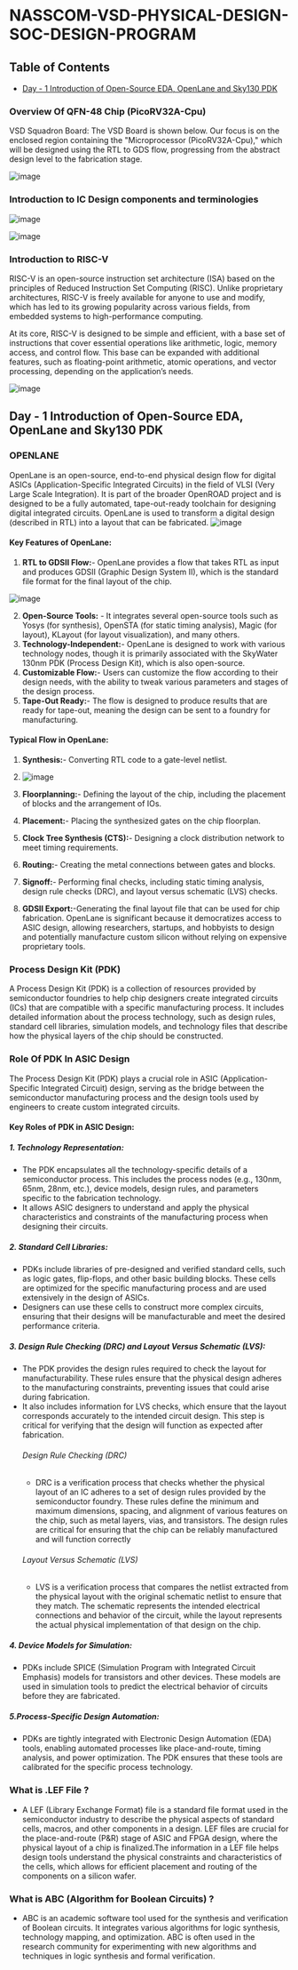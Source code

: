 # NASSCOM-VSD-PHYSICAL-DESIGN-SOC-DESIGN-PROGRAM

## Table of Contents
- [Day - 1 Introduction of Open-Source EDA, OpenLane and Sky130 PDK](#day---1-Introduction-of-Open-Source-EDA-OpenLane-and-Sky130-PDK)

### Overview Of QFN-48 Chip (PicoRV32A-Cpu)
VSD Squadron Board: The VSD Board is shown below. Our focus is on the enclosed region containing the "Microprocessor (PicoRV32A-Cpu)," which will be designed using the RTL to GDS flow, progressing from the abstract design level to the fabrication stage.

![image](https://github.com/user-attachments/assets/844ea7fc-f4f4-4353-ae5d-d75a4507d075)

### Introduction to IC Design components and terminologies

![image](https://github.com/user-attachments/assets/26f265f8-3b5a-4942-9655-53be6e8833f0)

![image](https://github.com/user-attachments/assets/bdea7b05-d989-443e-8539-bff0f37a9abd)

### Introduction to RISC-V
RISC-V is an open-source instruction set architecture (ISA) based on the principles of Reduced Instruction Set Computing (RISC). Unlike proprietary architectures, RISC-V is freely available for anyone to use and modify, which has led to its growing popularity across various fields, from embedded systems to high-performance computing.

At its core, RISC-V is designed to be simple and efficient, with a base set of instructions that cover essential operations like arithmetic, logic, memory access, and control flow. This base can be expanded with additional features, such as floating-point arithmetic, atomic operations, and vector processing, depending on the application’s needs.

![image](https://github.com/user-attachments/assets/eae5af87-001d-4a60-85ca-a129f6513c68)

## Day - 1 Introduction of Open-Source EDA, OpenLane and Sky130 PDK


### OPENLANE 
OpenLane is an open-source, end-to-end physical design flow for digital ASICs (Application-Specific Integrated Circuits) in the field of VLSI (Very Large Scale Integration). It is part of the broader OpenROAD project and is designed to be a fully automated, tape-out-ready toolchain for designing digital integrated circuits. OpenLane is used to transform a digital design (described in RTL) into a layout that can be fabricated.
![image](https://github.com/user-attachments/assets/940441d8-b9b2-4896-98c1-500f459c20c0)

#### Key Features of OpenLane:
1. **RTL to GDSII Flow:**- OpenLane provides a flow that takes RTL as input and produces GDSII (Graphic Design System II), which is the standard file format for the final layout of the chip.

![image](https://github.com/user-attachments/assets/7a7f032d-7d7b-46f5-a4f7-2c72c91f2400)

2. **Open-Source Tools:** - It integrates several open-source tools such as Yosys (for synthesis), OpenSTA (for static timing analysis), Magic (for layout), KLayout (for layout visualization), and many others.
3. **Technology-Independent:**- OpenLane is designed to work with various technology nodes, though it is primarily associated with the SkyWater 130nm PDK (Process Design Kit), which is also open-source.
4. **Customizable Flow:**- Users can customize the flow according to their design needs, with the ability to tweak various parameters and stages of the design process.
5. **Tape-Out Ready:**- The flow is designed to produce results that are ready for tape-out, meaning the design can be sent to a foundry for manufacturing.
#### Typical Flow in OpenLane:
1. **Synthesis:**- Converting RTL code to a gate-level netlist.

2. ![image](https://github.com/user-attachments/assets/2c619ac7-5117-48aa-92f1-516a3f191dc1)

3. **Floorplanning:**- Defining the layout of the chip, including the placement of blocks and the arrangement of IOs.
4. **Placement:**- Placing the synthesized gates on the chip floorplan.
5. **Clock Tree Synthesis (CTS):**- Designing a clock distribution network to meet timing requirements.
6. **Routing:**- Creating the metal connections between gates and blocks.
7. **Signoff:**- Performing final checks, including static timing analysis, design rule checks (DRC), and layout versus schematic (LVS) checks.
8. **GDSII Export:**-Generating the final layout file that can be used for chip fabrication.
OpenLane is significant because it democratizes access to ASIC design, allowing researchers, startups, and hobbyists to design and potentially manufacture custom silicon without relying on expensive proprietary tools.
### Process Design Kit (PDK)
A Process Design Kit (PDK) is a collection of resources provided by semiconductor foundries to help chip designers create integrated circuits (ICs) that are compatible with a specific manufacturing process. It includes detailed information about the process technology, such as design rules, standard cell libraries, simulation models, and technology files that describe how the physical layers of the chip should be constructed.
### Role Of PDK In ASIC Design
The Process Design Kit (PDK) plays a crucial role in ASIC (Application-Specific Integrated Circuit) design, serving as the bridge between the semiconductor manufacturing process and the design tools used by engineers to create custom integrated circuits. 
#### Key Roles of PDK in ASIC Design:
##### 1. Technology Representation:
- The PDK encapsulates all the technology-specific details of a semiconductor process. This includes the process nodes (e.g., 130nm, 65nm, 28nm, etc.), device models, design rules, and parameters specific to the fabrication technology.
- It allows ASIC designers to understand and apply the physical characteristics and constraints of the manufacturing process when designing their circuits.
##### 2. Standard Cell Libraries:
- PDKs include libraries of pre-designed and verified standard cells, such as logic gates, flip-flops, and other basic building blocks. These cells are optimized for the specific manufacturing process and are used extensively in the design of ASICs.
- Designers can use these cells to construct more complex circuits, ensuring that their designs will be manufacturable and meet the desired performance criteria.
##### 3. Design Rule Checking (DRC) and Layout Versus Schematic (LVS):
- The PDK provides the design rules required to check the layout for manufacturability. These rules ensure that the physical design adheres to the manufacturing constraints, preventing issues that could arise during fabrication.
- It also includes information for LVS checks, which ensure that the layout corresponds accurately to the intended circuit design. This step is critical for verifying that the design will function as expected after fabrication.
   ###### Design Rule Checking (DRC)
     - DRC is a verification process that checks whether the physical layout of an IC adheres to a set of design rules provided by the semiconductor foundry. These rules define the minimum and maximum dimensions, spacing, and alignment of various features on the chip, such as metal layers, vias, and transistors. The design rules are critical for ensuring that the chip can be reliably manufactured and will function correctly
   ###### Layout Versus Schematic (LVS)
     - LVS is a verification process that compares the netlist extracted from the physical layout with the original schematic netlist to ensure that they match. The schematic represents the intended electrical connections and behavior of the circuit, while the layout represents the actual physical implementation of that design on the chip.
##### 4. Device Models for Simulation:
- PDKs include SPICE (Simulation Program with Integrated Circuit Emphasis) models for transistors and other devices. These models are used in simulation tools to predict the electrical behavior of circuits before they are fabricated.
##### 5.Process-Specific Design Automation:
- PDKs are tightly integrated with Electronic Design Automation (EDA) tools, enabling automated processes like place-and-route, timing analysis, and power optimization. The PDK ensures that these tools are calibrated for the specific process technology.
### What is .LEF File ?
- A LEF (Library Exchange Format) file is a standard file format used in the semiconductor industry to describe the physical aspects of standard cells, macros, and other components in a design. LEF files are crucial for the place-and-route (P&R) stage of ASIC and FPGA design, where the physical layout of a chip is finalized.The information in a LEF file helps design tools understand the physical constraints and characteristics of the cells, which allows for efficient placement and routing of the components on a silicon wafer.
### What is ABC (Algorithm for Boolean Circuits) ?
- ABC is an academic software tool used for the synthesis and verification of Boolean circuits. It integrates various algorithms for logic synthesis, technology mapping, and optimization. ABC is often used in the research community for experimenting with new algorithms and techniques in logic synthesis and formal verification. 

